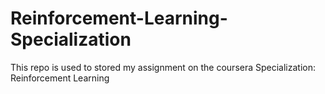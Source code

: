 # Reinforcement-Learning-Specialization
This repo is used to stored my assignment on the coursera Specialization: Reinforcement Learning
